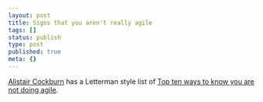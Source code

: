 ```yaml
---
layout: post
title: Signs that you aren't really agile
tags: []
status: publish
type: post
published: true
meta: {}
---
```

[Alistair Cockburn](http://alistair.cockburn.us/index.php/Main_Page) has a Letterman style list of [Top ten ways to know you are not doing agile](http://alistair.cockburn.us/index.php/Top_ten_ways_to_know_you_are_not_doing_agile).
